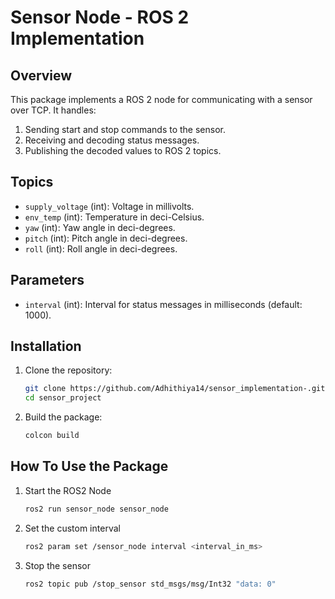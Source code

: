 # Sensor Node - ROS 2 Implementation

## Overview

This package implements a ROS 2 node for communicating with a sensor over TCP. It handles:
1. Sending start and stop commands to the sensor.
2. Receiving and decoding status messages.
3. Publishing the decoded values to ROS 2 topics.

## Topics

- `supply_voltage` (int): Voltage in millivolts.
- `env_temp` (int): Temperature in deci-Celsius.
- `yaw` (int): Yaw angle in deci-degrees.
- `pitch` (int): Pitch angle in deci-degrees.
- `roll` (int): Roll angle in deci-degrees.

## Parameters

- `interval` (int): Interval for status messages in milliseconds (default: 1000).

## Installation

1. Clone the repository:
   ```bash
   git clone https://github.com/Adhithiya14/sensor_implementation-.git
   cd sensor_project
2. Build the package:
    ```bash
   colcon build

## How To Use the Package 

1. Start the ROS2 Node
    ```bash
    ros2 run sensor_node sensor_node
2. Set the custom interval
    ```bash
    ros2 param set /sensor_node interval <interval_in_ms>
3. Stop the sensor
   ```bash
   ros2 topic pub /stop_sensor std_msgs/msg/Int32 "data: 0"

